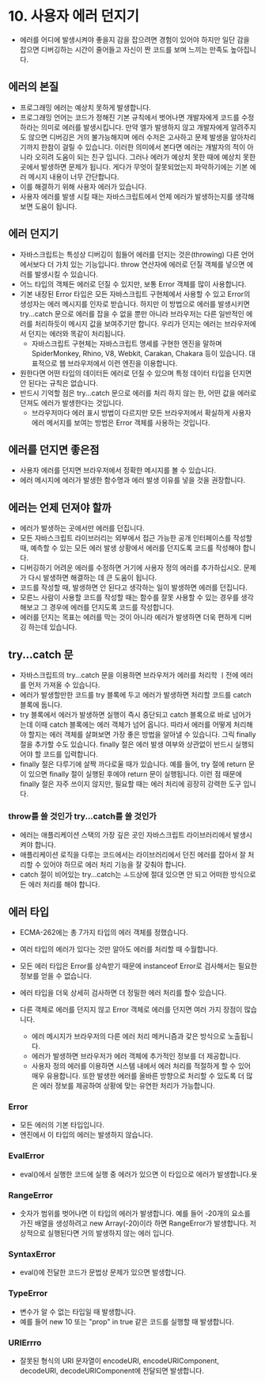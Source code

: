 # 10. 사용자 에러 던지기

- 에러를 어디에 발생시켜야 좋을지 감을 잡으려면 경험이 있어야 하지만 일단 감을 잡으면 디버깅하는 시간이 줄어들고 자신이 짠 코드를 보며 느끼는 만족도 높아집니다.

## 에러의 본질

- 프로그래밍 에러는 예상치 못하게 발생합니다.
- 프로그래밍 언어는 코드가 정해진 기본 규칙에서 벗어나면 개발자에게 코드를 수정하라는 의미로 에러를 발생시킵니다. 만약 엘가 발생하지 않고 개발자에게 알려주지도 않으면 디버깅은 거의 불가능해지며 에러 수저은 고사하고 문제 발생을 알아차리기까지 한참이 걸릴 수 있습니다. 이러한 의미에서 본다면 에러는 개발자의 적이 아니라 오히려 도움이 되는 친구 입니다. 그러나 에러가 예상치 못한 때에 예상치 못한 곳에서 발생하면 문제가 됩니다. 게다가 무엇이 잘못되었는지 파악하기에는 기본 에러 메시지 내용이 너무 간단합니다.
- 이를 해결하기 위해 사용자 에러가 있습니다.
- 사용자 에러를 발생 시킬 때는 자바스크립트에서 언제 에러가 발생하는지를 생각해보면 도움이 됩니다.

## 에러 던지기

- 자바스크립트는 특성상 디버깅이 힘들어 에러를 던지는 것은(throwing) 다른 언어에서보다 더 가치 있는 기능입니다. throw 연산자에 에러로 던질 객체를 넣으면 에러를 발생시킬 수 있습니다.
- 어느 타입의 객체든 에러로 던질 수 있지만, 보통 Error 객체를 많이 사용합니다.
- 기본 내장된 Error 타입은 모든 자바스크립트 구현체에서 사용할 수 있고 Error의 생성자는 에러 메시지를 인자로 받습니다. 하지만 이 방법으로 에러를 발생시키면 try...catch 문으로 에러를 잡을 수 없을 뿐만 아니라 브라우저는 다른 일반적인 에러를 처리하듯이 메시지 값을 보여주기만 합니다. 우리가 던지는 에러는 브라우저에서 던지는 에러와 똑같이 처리됩니다.
  - 자바스크립트 구현체는 자바스크립트 명세를 구현한 엔진을 말하며 SpiderMonkey, Rhino, V8, Webkit, Carakan, Chakara 등이 있습니다. 대표적으로 웹 브라우저에서 이런 엔진을 이용합니다.
- 원한다면 어떤 타입의 데이터든 에러로 던질 수 있으며 특정 데이터 타입을 던지면 안 된다는 규칙은 없습니다.
- 반드시 기억할 점은 try...catch 문으로 에러를 처리 하지 않는 한, 어떤 값을 에러로 던져도 에러가 발생한다는 것입니다.
  - 브라우저마다 에러 표시 방법이 다르지만 모든 브라우저에서 확실하게 사용자 에러 메서지를 보여는 방법은 Error 객체를 사용하는 것입니다.

## 에러를 던지면 좋은점

- 사용자 에러를 던지면 브라우저에서 정확한 메시지를 볼 수 있습니다.
- 에러 메시지에 에러가 발생한 함수명과 에러 발생 이유를 넣을 것을 권장합니다.

## 에러는 언제 던져야 할까

- 에러가 발생하는 곳에서만 에러를 던집니다.
- 모든 자바스크립트 라이브러리는 외부에서 접근 가능한 공개 인터페이스를 작성할 때, 예측할 수 있는 모든 에러 발생 상황에서 에러를 던지도록 코드를 작성해야 합니다.
- 디버깅하기 어려운 에러를 수정하면 거기에 사용자 정의 에러를 추가하십시오. 문제가 다시 발생하면 해결하는 데 큰 도움이 됩니다.
- 코드를 작성할 때, 발생하면 안 된다고 생각하는 일이 발생하면 에러를 던집니다.
- 모른느 사람이 사용할 코드를 작성할 때는 함수를 잘못 사용할 수 있는 경우를 생각해보고 그 경우에 에러를 던지도록 코드를 작성합니다.
- 에러를 던지는 목표는 에러를 막는 것이 아니라 에러가 발생하면 더욱 편하게 디버깅 하는데 있습니다.

## try...catch 문

- 자바스크립트의 try...catch 문을 이용하면 브라우저가 에러를 처리학 ㅣ전에 에러를 먼저 가져올 수 있습니다.
- 에러가 발생할만한 코드를 try 블록에 두고 에러가 발생하면 처리할 코드를 catch 블록에 둡니다.
- try 블록에서 에러가 발생하면 실행이 즉시 중단되고 catch 블록으로 바로 넘어가는데 이때 catch 블록에는 에러 객체가 넘어 옵니다. 따라서 에러를 어떻게 처리해야 할지는 에러 객체를 살펴보면 가장 좋은 방법을 알아낼 수 있습니다. 그릭 finally 절을 추가할 수도 있습니다. finally 절은 에러 발생 여부와 상관없이 반드시 실행되어야 할 코드를 입력합니다.
- finally 절은 다루기에 살짝 까다로울 때가 있습니다. 예를 들어, try 절에 return 문이 있으면 finally 절이 실행된 후에야 return 문이 실행됩니다. 이런 점 때문에 finally 절은 자주 쓰이지 않지만, 필요할 때는 에러 처리에 굉장히 강력한 도구 입니다.

### throw를 쓸 것인가 try...catch를 쓸 것인가

- 에러는 애플리케이션 스택의 가장 깊은 곳인 자바스크립트 라이브러리에서 발생시켜야 합니다.
- 애플리케이션 로직을 다루는 코드에서는 라이브러리에서 던진 에러를 잡아서 잘 처리할 수 있어야 하므로 에러 처리 기능을 잘 갖춰야 합니다.
- catch 절이 비어있는 try...catch는 ㅗ드상에 절대 있으면 안 되고 어떠한 방식으로든 에러 처리를 해야 합니다.

## 에러 타입

- ECMA-262에는 총 7가지 타입의 에러 객체를 정했습니다.
- 여러 타입의 에러가 있다는 것만 알아도 에러를 처리할 때 수월합니다.
- 모든 에러 타입은 Error를 상속받기 때문에 instanceof Error로 검사해서는 필요한 정보를 얻을 수 없습니다.
- 에러 타입을 더욱 상세히 검사하면 더 정밀한 에러 처리를 할수 있습니다.
- 다른 객체로 에러를 던지지 않고 Error 객체로 에러를 던지면 여러 가지 장점이 많습니다.

  - 에러 메시지가 브라우저의 다른 에러 처리 메커니즘과 갗은 방식으로 노출됩니다.
  - 에러가 발생하면 브라우저가 에러 객체에 추가적인 정보를 더 제공합니다.
  - 사용자 정의 에러를 이용하면 시스템 내에서 에러 처리를 적절하게 할 수 있어 매우 유용합니다. 또한 발생한 에러를 올바른 방향으로 처리할 수 있도록 더 많은 에러 정보를 제공하여 상황에 맞는 유연한 처리가 가능합니다.

### Error

- 모든 에러의 기본 타입입니다.
- 엔진에서 이 타입의 에러는 발생하지 않습니다.

### EvalError

- eval()에서 실행한 코드에 실행 중 에러가 있으면 이 타입으로 에러가 발생합니다.욧

### RangeError

- 숫자가 범위를 벗어나면 이 타입의 에러가 발생합니다. 예를 들어 -20개의 요소를 가진 배열을 생성하려고 new Array(-20)이라 하면 RangeError가 발생합니다. 저상적으로 실행된다면 거의 발생하지 않는 에러 입니다.

### SyntaxError

- eval()에 전달한 코드가 문법상 문제가 있으면 발생합니다.

### TypeError

- 변수가 알 수 없는 타입일 때 발생합니다.
- 예를 들어 new 10 또는 "prop" in true 같은 코드를 실행할 때 발생합니다.

### URIErrro

- 잘못된 형식의 URI 문자열이 encodeURI, encodeURIComponent, decodeURI, decodeURIComponent에 전달되면 발생합니다.
